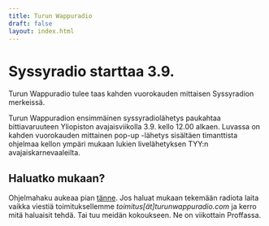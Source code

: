 ```yaml
---
title: Turun Wappuradio
draft: false
layout: index.html
---
```


# Syssyradio starttaa 3.9.

Turun Wappuradio tulee taas kahden vuorokauden mittaisen Syssyradion merkeissä.

Turun Wappuradion ensimmäinen syssyradiolähetys paukahtaa bittiavaruuteen Yliopiston avajaisviikolla 3.9. kello 12.00 alkaen. Luvassa on kahden vuorokauden mittainen pop-up -lähetys sisältäen timanttista ohjelmaa kellon ympäri mukaan lukien livelähetyksen TYY:n avajaiskarnevaaleilta.

## Haluatko mukaan?

Ohjelmahaku aukeaa pian [tänne](/ohjelmahaku.html). Jos haluat mukaan tekemään radiota laita vaikka viestiä toimituksellemme *toimitus[ät]turunwappuradio.com* ja kerro mitä haluaisit tehdä. Tai tuu meidän kokoukseen. Ne on viikottain Proffassa.